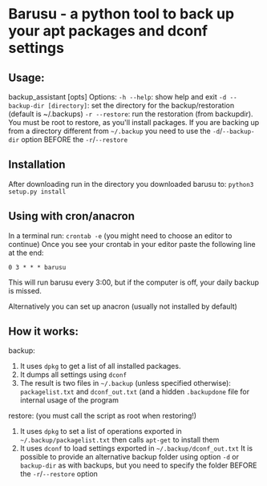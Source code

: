 # Barusu - a python tool to back up your apt packages and dconf settings

## Usage:

backup_assistant [opts]
Options:
    `-h --help`: show help and exit
    `-d --backup-dir [directory]`: set the directory for the backup/restoration (default is ~/.backups)
    `-r --restore`: run the restoration (from backupdir). You must be root to restore, as you'll install packages. If you are backing up from a directory different from `~/.backup` you need to use the `-d`/`--backup-dir` option BEFORE the `-r`/`--restore`

## Installation

After downloading run in the directory you downloaded barusu to: `python3 setup.py install`

## Using with cron/anacron

In a terminal run: `crontab -e` (you might need to choose an editor to continue)
Once you see your crontab in your editor paste the following line at the end:
```
0 3 * * * barusu
```
This will run barusu every 3:00, but if the computer is off, your daily backup is missed.

Alternatively you can set up anacron (usually not installed by default)

## How it works:

backup:
1. It uses `dpkg` to get a list of all installed packages.
2. It dumps all settings using `dconf`
3. The result is two files in `~/.backup` (unless specified otherwise): `packagelist.txt` and `dconf_out.txt` (and a hidden `.backupdone` file for internal usage of the program

restore:
(you must call the script as root when restoring!)
1. It uses `dpkg` to set a list of operations exported in `~/.backup/packagelist.txt` then calls `apt-get` to install them
2. It uses `dconf` to load settings exported in `~/.backup/dconf_out.txt`
It is possible to provide an alternative backup folder using option `-d` or `backup-dir` as with backups, but you need to specify the folder BEFORE the `-r`/`--restore` option
